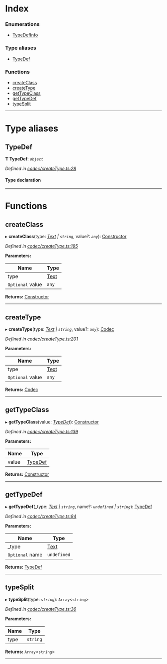 

# Index

### Enumerations

* [TypeDefInfo](../enums/_codec_createtype_.typedefinfo.md)

### Type aliases

* [TypeDef](_codec_createtype_.md#typedef)

### Functions

* [createClass](_codec_createtype_.md#createclass)
* [createType](_codec_createtype_.md#createtype)
* [getTypeClass](_codec_createtype_.md#gettypeclass)
* [getTypeDef](_codec_createtype_.md#gettypedef)
* [typeSplit](_codec_createtype_.md#typesplit)

---

# Type aliases

<a id="typedef"></a>

##  TypeDef

**Ƭ TypeDef**: *`object`*

*Defined in [codec/createType.ts:28](https://github.com/polkadot-js/api/blob/15b22da/packages/types/src/codec/createType.ts#L28)*

#### Type declaration

___

# Functions

<a id="createclass"></a>

##  createClass

▸ **createClass**(type: *[Text](../classes/_text_.text.md) | `string`*, value?: *`any`*): [Constructor](_types_.md#constructor)

*Defined in [codec/createType.ts:195](https://github.com/polkadot-js/api/blob/15b22da/packages/types/src/codec/createType.ts#L195)*

**Parameters:**

| Name | Type |
| ------ | ------ |
| type | [Text](../classes/_text_.text.md) | `string` |
| `Optional` value | `any` |

**Returns:** [Constructor](_types_.md#constructor)

___
<a id="createtype"></a>

##  createType

▸ **createType**(type: *[Text](../classes/_text_.text.md) | `string`*, value?: *`any`*): [Codec](../interfaces/_types_.codec.md)

*Defined in [codec/createType.ts:201](https://github.com/polkadot-js/api/blob/15b22da/packages/types/src/codec/createType.ts#L201)*

**Parameters:**

| Name | Type |
| ------ | ------ |
| type | [Text](../classes/_text_.text.md) | `string` |
| `Optional` value | `any` |

**Returns:** [Codec](../interfaces/_types_.codec.md)

___
<a id="gettypeclass"></a>

##  getTypeClass

▸ **getTypeClass**(value: *[TypeDef](_codec_createtype_.md#typedef)*): [Constructor](_types_.md#constructor)

*Defined in [codec/createType.ts:139](https://github.com/polkadot-js/api/blob/15b22da/packages/types/src/codec/createType.ts#L139)*

**Parameters:**

| Name | Type |
| ------ | ------ |
| value | [TypeDef](_codec_createtype_.md#typedef) |

**Returns:** [Constructor](_types_.md#constructor)

___
<a id="gettypedef"></a>

##  getTypeDef

▸ **getTypeDef**(_type: *[Text](../classes/_text_.text.md) | `string`*, name?: *`undefined` | `string`*): [TypeDef](_codec_createtype_.md#typedef)

*Defined in [codec/createType.ts:84](https://github.com/polkadot-js/api/blob/15b22da/packages/types/src/codec/createType.ts#L84)*

**Parameters:**

| Name | Type |
| ------ | ------ |
| _type | [Text](../classes/_text_.text.md) | `string` |
| `Optional` name | `undefined` | `string` |

**Returns:** [TypeDef](_codec_createtype_.md#typedef)

___
<a id="typesplit"></a>

##  typeSplit

▸ **typeSplit**(type: *`string`*): `Array`<`string`>

*Defined in [codec/createType.ts:36](https://github.com/polkadot-js/api/blob/15b22da/packages/types/src/codec/createType.ts#L36)*

**Parameters:**

| Name | Type |
| ------ | ------ |
| type | `string` |

**Returns:** `Array`<`string`>

___


